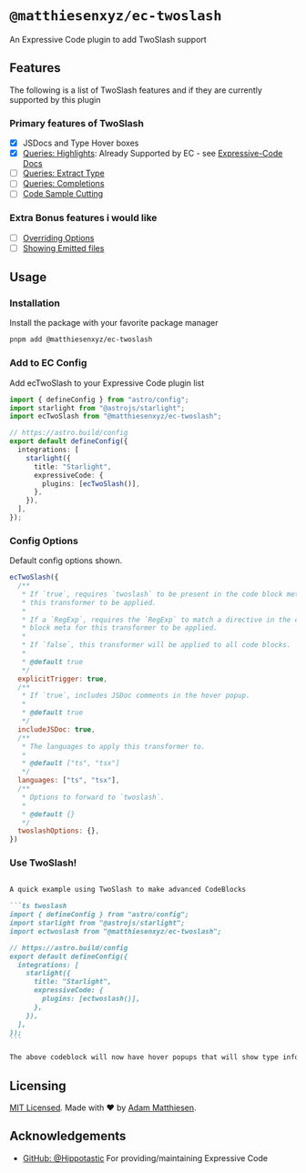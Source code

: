# `@matthiesenxyz/ec-twoslash`

An Expressive Code plugin to add TwoSlash support

## Features

The following is a list of TwoSlash features and if they are currently supported by this plugin

### Primary features of TwoSlash

- [x] JSDocs and Type Hover boxes
- [x] [Queries: Highlights](https://twoslash.netlify.app/refs/notations#highlighting): Already Supported by EC - see [Expressive-Code Docs](https://expressive-code.com/key-features/syntax-highlighting/)
- [ ] [Queries: Extract Type](https://twoslash.netlify.app/refs/notations#extract-type)
- [ ] [Queries: Completions](https://twoslash.netlify.app/refs/notations#completions)
- [ ] [Code Sample Cutting](https://twoslash.netlify.app/refs/notations#cutting-a-code-sample)

### Extra Bonus features i would like

- [ ] [Overriding Options](https://twoslash.netlify.app/refs/notations#overriding-options)
- [ ] [Showing Emitted files](https://twoslash.netlify.app/refs/notations#showing-the-emitted-files)

## Usage

### Installation

Install the package with your favorite package manager

```bash
pnpm add @matthiesenxyz/ec-twoslash
```

### Add to EC Config

Add ecTwoSlash to your Expressive Code plugin list

```ts
import { defineConfig } from "astro/config";
import starlight from "@astrojs/starlight";
import ecTwoSlash from "@matthiesenxyz/ec-twoslash";

// https://astro.build/config
export default defineConfig({
  integrations: [
    starlight({
      title: "Starlight",
      expressiveCode: {
        plugins: [ecTwoSlash()],
      },
    }),
  ],
});
```

### Config Options

Default config options shown.

```js
ecTwoSlash({
  /**
   * If `true`, requires `twoslash` to be present in the code block meta for
   * this transformer to be applied.
   *
   * If a `RegExp`, requires the `RegExp` to match a directive in the code
   * block meta for this transformer to be applied.
   *
   * If `false`, this transformer will be applied to all code blocks.
   *
   * @default true
   */
  explicitTrigger: true,
  /**
   * If `true`, includes JSDoc comments in the hover popup.
   *
   * @default true
   */
  includeJSDoc: true,
  /**
   * The languages to apply this transformer to.
   *
   * @default ["ts", "tsx"]
   */
  languages: ["ts", "tsx"],
  /**
   * Options to forward to `twoslash`.
   *
   * @default {}
   */
  twoslashOptions: {},
})
```

### Use TwoSlash!

``````md

A quick example using TwoSlash to make advanced CodeBlocks

```ts twoslash
import { defineConfig } from "astro/config";
import starlight from "@astrojs/starlight";
import ectwoslash from "@matthiesenxyz/ec-twoslash";

// https://astro.build/config
export default defineConfig({
  integrations: [
    starlight({
      title: "Starlight",
      expressiveCode: {
        plugins: [ectwoslash()],
      },
    }),
  ],
});
```

The above codeblock will now have hover popups that will show type information!

``````

## Licensing

[MIT Licensed](https://github.com/MatthiesenXYZ/EC-Plugins/tree/main/packages/twoslash/LICENSE). Made with ❤️ by [Adam Matthiesen](https://github.com/Adammatthiesen).

## Acknowledgements

- [GitHub: @Hippotastic](https://github.com/hippotastic) For providing/maintaining Expressive Code